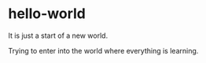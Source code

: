 # hello-world
It is just a start of a new world.

Trying to enter into the world where everything is learning.
